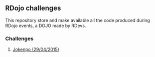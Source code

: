 ## RDojo challenges

This repository store and make available all the code produced during RDojo events, a DOJO made by RDevs.

### Challenges

1. [Jokenpo (29/04/2015)](http://dojopuzzles.com/problemas/exibe/jokenpo)
